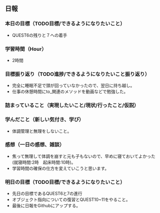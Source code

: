 ## 日報

### 本日の目標（TODO目標/できるようになりたいこと）
- QUEST6の残りと７への着手
### 学習時間（Hour）
- 2時間
### 目標振り返り（TODO進捗/できるようになりたいこと振り返り）
- 完全に睡眠不足で頭が回っていなかったので、翌日に持ち越し。
- 仕事の休憩時間にto_関連のメソッドを動画などで勉強した。
### 詰まっていること（実現したいこと/現状/行ったこと/仮説）

### 学んだこと（新しい気付き、学び）
- 体調管理と無理をしないこと。
### 感想（一日の感想、雑談）
- 焦って無理して体調を崩すと元も子もないので、早めに寝ておいてよかった(就寝時間:2時　起床時間:10時)。
- 学習時間の確保の仕方を変えていこうと思います。
### 明日の目標（TODO目標/できるようになりたいこと）
- 先日の目標であるQUEST6と7の進行
- オブジェクト指向についての復習とQUEST10~11をやること。
- 最後に日報をGithubにアップする。